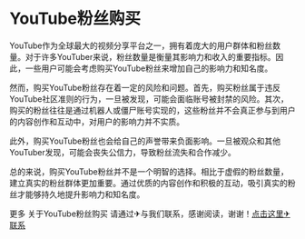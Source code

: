 # YouTube粉丝购买

YouTube作为全球最大的视频分享平台之一，拥有着庞大的用户群体和粉丝数量。对于许多YouTuber来说，粉丝数量是衡量其影响力和收入的重要指标。因此，一些用户可能会考虑购买YouTube粉丝来增加自己的影响力和知名度。

然而，购买YouTube粉丝存在着一定的风险和问题。首先，购买粉丝属于违反YouTube社区准则的行为，一旦被发现，可能会面临账号被封禁的风险。其次，购买的粉丝往往是通过机器人或僵尸账号实现的，这些粉丝并不会真正参与到用户的内容创作和互动中，对用户的影响力并不实质。

此外，购买YouTube粉丝也会给自己的声誉带来负面影响。一旦被观众和其他YouTuber发现，可能会丧失公信力，导致粉丝流失和合作减少。

总的来说，购买YouTube粉丝并不是一个明智的选择。相比于虚假的粉丝数量，建立真实的粉丝群体更加重要。通过优质的内容创作和积极的互动，吸引真实的粉丝才能够持久地提升影响力和知名度。

更多 关于YouTube粉丝购买 请通过✈与我们联系，感谢阅读，谢谢！[点击这里✈联系](https://t.me/LM999bot)